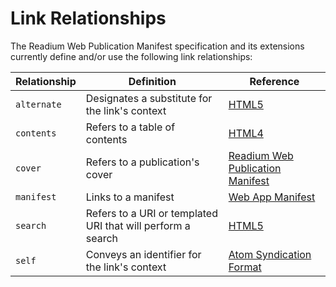 # Link Relationships

The Readium Web Publication Manifest specification and its extensions currently define and/or use the following link relationships:

| Relationship  | Definition    | Reference |
|---            |---            |---        |
| `alternate`   | Designates a substitute for the link's context | [HTML5](https://www.w3.org/TR/html5/links.html) |
| `contents`   | Refers to a table of contents | [HTML4](https://www.w3.org/TR/html4/types.html#type-links) |
| `cover`   | Refers to a publication's cover | [Readium Web Publication Manifest](https://github.com/readium/webpub-manifest) |
| `manifest`   | Links to a manifest | [Web App Manifest](https://www.w3.org/TR/appmanifest/) |
| `search`   | Refers to a URI or templated URI that will perform a search | [HTML5](https://www.w3.org/TR/html5/links.html) |
| `self`   | Conveys an identifier for the link's context | [Atom Syndication Format](https://tools.ietf.org/html/rfc4287) |
